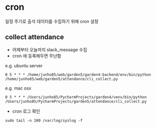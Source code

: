 # cron
일정 주기로 출석 데이터를 수집하기 위해 cron 설정

## collect attendance
* 어제부터 오늘까지 slack_message 수집
* cron 에 등록해두면 무난함

e.g. ubuntu server
```
0 5 * * * /home/junho85/web/garden5/garden4-backend/env/bin/python /home/junho85/web/garden5/attendance/cli_collect.py
```

e.g. mac osx
```
0 5 * * * /Users/junho85/PycharmProjects/garden4/venv/bin/python /Users/junho85/PycharmProjects/garden5/attendance/cli_collect.py
```

* cron 로그 확인
```
sudo tail -n 100 /var/log/syslog -f
```
